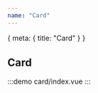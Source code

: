 ```yaml
---
name: "Card"
---
```

<route>
{
  meta: {
    title: "Card"
  }
}
</route>

## Card

:::demo
  card/index.vue
:::
